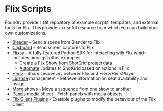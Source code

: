 # Flix Scripts
Foundry provide a Git repository of example scripts, templates, and external tools for Flix. This 
provides a useful resource from which you can build your own customizations.

 - [Blender](https://github.com/TheFoundryVisionmongers/flix-scripts/tree/main/blender) - Send a scene from Blender to Flix
 - [Clipboard](https://github.com/TheFoundryVisionmongers/flix-scripts/tree/main/clipboard) - Send screen captures to Flix
 - [Flixpy](https://github.com/TheFoundryVisionmongers/flix-scripts/tree/main/flixpy) - A fully-featured Python SDK for interacting with Flix which includes amongst other examples
    - [Create](https://github.com/TheFoundryVisionmongers/flix-scripts/blob/main/flixpy/examples/shotgrid_create_show.py) a Flix Show from ShotGrid project data
    - [Automate](https://github.com/TheFoundryVisionmongers/flix-scripts/blob/main/flixpy/examples/update_sequence_metadata.py) updates to ShotGrid based on actions in Flix
 - [Hiero](https://github.com/TheFoundryVisionmongers/flix-scripts/tree/main/hiero) - Share sequences between Flix and Hiero/HieroPlayer
 - [License](https://github.com/TheFoundryVisionmongers/flix-scripts/tree/main/license_management) management - Retrieve information on seat availability and usage
 - [Move](https://github.com/TheFoundryVisionmongers/flix-scripts/tree/main/move_shows) shows - Move a sequence from one show to another
 - [Panels](https://github.com/TheFoundryVisionmongers/flix-scripts/tree/main/panels_media_object) media object - Fetch panels with media objects
 - [Flix Client Plugins](https://github.com/TheFoundryVisionmongers/flix-scripts/tree/main/blender) - Example plugins to modify the behaviour of the Flix Client
